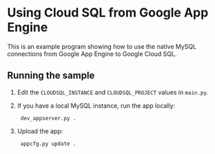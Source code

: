 # Using Cloud SQL from Google App Engine

This is an example program showing how to use the native MySQL connections from Google App Engine to Google Cloud SQL.

## Running the sample

1. Edit the `CLOUDSQL_INSTANCE` and `CLOUDSQL_PROJECT` values in `main.py`.

2. If you have a local MySQL instance, run the app locally:

        dev_appserver.py .

2. Upload the app: 

        appcfg.py update .
